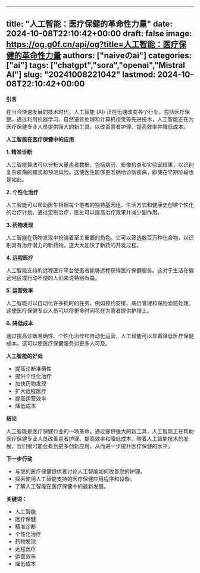 
---
title: "人工智能：医疗保健的革命性力量"
date: 2024-10-08T22:10:42+00:00
draft: false
image: https://og.g0f.cn/api/og?title=人工智能：医疗保健的革命性力量
authors: ["naiveのai"]
categories: ["ai"]
tags: ["chatgpt","sora","openai","Mistral AI"]
slug: "20241008221042"
lastmod: 2024-10-08T22:10:42+00:00
---
**引言**

在当今快速发展的技术时代，人工智能 (AI) 正在迅速改变各个行业，包括医疗保健。通过利用机器学习、自然语言处理和计算机视觉等先进技术，人工智能正在为医疗保健专业人员提供强大的新工具，以改善患者护理、提高效率并降低成本。

**人工智能在医疗保健中的应用**

**1. 精准诊断**

人工智能算法可以分析大量患者数据，包括病历、影像检查和实验室结果，以识别复杂疾病的模式和预测风险。这使医生能够更准确地诊断疾病，即使在早期阶段也是如此。

**2. 个性化治疗**

人工智能可以帮助医生根据每个患者的独特基因组、生活方式和健康史创建个性化的治疗计划。通过定制治疗，医生可以提高治疗效果并减少副作用。

**3. 药物发现**

人工智能在药物发现中扮演着至关重要的角色。它可以筛选数百万种化合物，以识别具有治疗潜力的新药物。这大大加快了新药的开发过程。

**4. 远程医疗**

人工智能支持的远程医疗平台使患者能够远程获得医疗保健服务。这对于生活在偏远地区或行动不便的人们来说特别有益。

**5. 运营效率**

人工智能可以自动化许多耗时的任务，例如预约安排、病历管理和保险索赔处理。这使医疗保健专业人员可以将更多时间花在为患者提供护理上。

**6. 降低成本**

通过提高诊断准确性、个性化治疗和自动化运营，人工智能可以显着降低医疗保健成本。这可以使医疗保健服务对更多人可及。

**人工智能的好处**

* 提高诊断准确性
* 提供个性化治疗
* 加快药物发现
* 扩大远程医疗
* 提高运营效率
* 降低成本

**结论**

人工智能是医疗保健行业的一场革命。通过提供强大的新工具，人工智能正在帮助医疗保健专业人员改善患者护理、提高效率和降低成本。随着人工智能技术的发展，我们很可能会看到更多创新应用，从而进一步提升医疗保健的水平。

**下一步行动**

* 与您的医疗保健提供者讨论人工智能如何改善您的护理。
* 探索使用人工智能支持的医疗保健应用程序和设备。
* 了解人工智能在医疗保健中的最新发展。

**关键词：**

* 人工智能
* 医疗保健
* 精准诊断
* 个性化治疗
* 药物发现
* 远程医疗
* 运营效率
* 降低成本